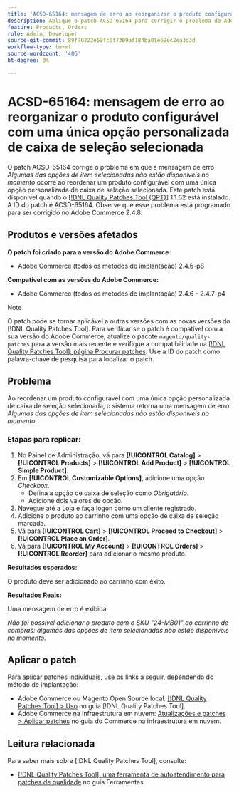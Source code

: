 ```yaml
---
title: 'ACSD-65164: mensagem de erro ao reorganizar o produto configurável com uma única opção personalizada de caixa de seleção selecionada'
description: Aplique o patch ACSD-65164 para corrigir o problema do Adobe Commerce em que a mensagem de erro *Algumas das opções de item selecionadas não estão disponíveis no momento* ocorre ao reordenar um produto configurável com uma única opção personalizada de caixa de seleção selecionada.
feature: Products, Orders
role: Admin, Developer
source-git-commit: 89f70222e59fc0f7309af184ba01e69ec2ea3d3d
workflow-type: tm+mt
source-wordcount: '406'
ht-degree: 0%

---
```



# ACSD-65164: mensagem de erro ao reorganizar o produto configurável com uma única opção personalizada de caixa de seleção selecionada

O patch ACSD-65164 corrige o problema em que a mensagem de erro *Algumas das opções de item selecionadas não estão disponíveis no momento* ocorre ao reordenar um produto configurável com uma única opção personalizada de caixa de seleção selecionada. Este patch está disponível quando o [[!DNL Quality Patches Tool (QPT)]](/help/tools/quality-patches-tool/quality-patches-tool-to-self-serve-quality-patches.md) 1.1.62 está instalado. A ID do patch é ACSD-65164. Observe que esse problema está programado para ser corrigido no Adobe Commerce 2.4.8.

## Produtos e versões afetados

**O patch foi criado para a versão do Adobe Commerce:**

* Adobe Commerce (todos os métodos de implantação) 2.4.6-p8

**Compatível com as versões do Adobe Commerce:**

* Adobe Commerce (todos os métodos de implantação) 2.4.6 - 2.4.7-p4

>[!NOTE]
>
>O patch pode se tornar aplicável a outras versões com as novas versões do [!DNL Quality Patches Tool]. Para verificar se o patch é compatível com a sua versão do Adobe Commerce, atualize o pacote `magento/quality-patches` para a versão mais recente e verifique a compatibilidade na [[!DNL Quality Patches Tool]: página Procurar patches](https://experienceleague.adobe.com/tools/commerce-quality-patches/index.html). Use a ID do patch como palavra-chave de pesquisa para localizar o patch.

## Problema

Ao reordenar um produto configurável com uma única opção personalizada de caixa de seleção selecionada, o sistema retorna uma mensagem de erro: *Algumas das opções de item selecionadas não estão disponíveis no momento*.

### Etapas para replicar:

1. No Painel de Administração, vá para **[!UICONTROL Catalog]** > **[!UICONTROL Products]** > **[!UICONTROL Add Product]** > **[!UICONTROL Simple Product]**.
1. Em **[!UICONTROL Customizable Options]**, adicione uma opção *Checkbox*.
   * Defina a opção de caixa de seleção como *Obrigatório*.
   * Adicione dois valores de opção.
1. Navegue até a Loja e faça logon como um cliente registrado.
1. Adicione o produto ao carrinho com uma opção de caixa de seleção marcada.
1. Vá para **[!UICONTROL Cart]** > **[!UICONTROL Proceed to Checkout]** > **[!UICONTROL Place an Order]**.
1. Vá para **[!UICONTROL My Account]** > **[!UICONTROL Orders]** > **[!UICONTROL Reorder]** para adicionar o mesmo produto.

**Resultados esperados:**

O produto deve ser adicionado ao carrinho com êxito.

**Resultados Reais:**

Uma mensagem de erro é exibida:

*Não foi possível adicionar o produto com o SKU &quot;24-MB01&quot; ao carrinho de compras: algumas das opções de item selecionadas não estão disponíveis no momento.*

## Aplicar o patch

Para aplicar patches individuais, use os links a seguir, dependendo do método de implantação:

* Adobe Commerce ou Magento Open Source local: [[!DNL Quality Patches Tool] > Uso](/help/tools/quality-patches-tool/usage.md) no guia [!DNL Quality Patches Tool].
* Adobe Commerce na infraestrutura em nuvem: [Atualizações e patches > Aplicar patches](https://experienceleague.adobe.com/docs/commerce-cloud-service/user-guide/develop/upgrade/apply-patches.html) no guia do Commerce na infraestrutura em nuvem.

## Leitura relacionada

Para saber mais sobre [!DNL Quality Patches Tool], consulte:

* [[!DNL Quality Patches Tool]: uma ferramenta de autoatendimento para patches de qualidade](/help/tools/quality-patches-tool/quality-patches-tool-to-self-serve-quality-patches.md) no guia Ferramentas.
